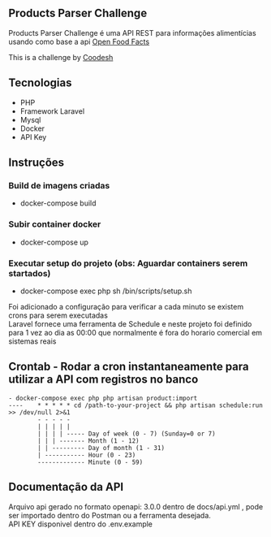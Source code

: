 ## Products Parser Challenge

Products Parser Challenge é uma API REST para informações alimentícias usando como base a api [Open Food Facts](https://br.openfoodfacts.org/data)

This is a challenge by [Coodesh](https://coodesh.com/)

## Tecnologias
 - PHP
 - Framework Laravel
 - Mysql
 - Docker
 - API Key

 ## Instruções
 ### Build de imagens criadas
   - docker-compose build <br />
 ### Subir container docker
   - docker-compose up <br />
 ### Executar setup do projeto (obs: Aguardar containers serem startados)   
   - docker-compose exec php sh /bin/scripts/setup.sh <br />
 
 Foi adicionado a configuração para verificar a cada minuto se existem crons para serem executadas <br />
 Laravel fornece uma ferramenta de Schedule e neste projeto foi definido para 1 vez ao dia as 00:00 que normalmente é fora do horario comercial em sistemas reais <br />
 ## Crontab - Rodar a cron instantaneamente para utilizar a API com registros no banco
    - docker-compose exec php php artisan product:import
    ----    * * * * * cd /path-to-your-project && php artisan schedule:run >> /dev/null 2>&1
            - - - - -
            | | | | |
            | | | | ----- Day of week (0 - 7) (Sunday=0 or 7)
            | | | ------- Month (1 - 12)
            | | --------- Day of month (1 - 31)
            | ----------- Hour (0 - 23)
            ------------- Minute (0 - 59)
 ## Documentação da API
 Arquivo api gerado no formato openapi: 3.0.0 dentro de docs/api.yml , pode ser importado dentro do Postman ou a ferramenta desejada. <br />
 API KEY disponivel dentro do .env.example <br />
